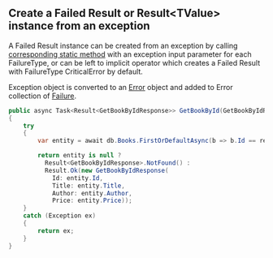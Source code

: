 ## Create a Failed Result or Result&lt;TValue&gt; instance from an exception

A Failed Result instance can be created from an exception by calling [corresponding static method](../src/ModResults/FailedResult.cs) with an exception input parameter for each FailureType, or can be left to implicit operator which creates a Failed Result with FailureType CriticalError by default.

Exception object is converted to an [Error](../src/ModResults/Error.cs) object and added to Error collection of [Failure](../src/ModResults/Failure.cs).

``` csharp
public async Task<Result<GetBookByIdResponse>> GetBookById(GetBookByIdRequest req, CancellationToken ct)
{
    try
    {
        var entity = await db.Books.FirstOrDefaultAsync(b => b.Id == req.Id, ct);

        return entity is null ?
          Result<GetBookByIdResponse>.NotFound() :
          Result.Ok(new GetBookByIdResponse(
            Id: entity.Id,
            Title: entity.Title,
            Author: entity.Author,
            Price: entity.Price));
    }
    catch (Exception ex)
    {
        return ex;
    }
}
```
